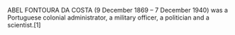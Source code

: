 ABEL FONTOURA DA COSTA (9 December 1869 – 7 December 1940) was a Portuguese colonial administrator, a military officer, a politician and a scientist.[1]
